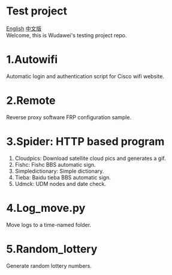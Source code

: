 # Test project  
[English](https://github.com/suchocolate/test/blob/master/README.md)
[中文版](https://github.com/suchocolate/test/blob/master/README_zh.md)   
Welcome, this is Wudawei's testing project repo.  

# 1.Autowifi
Automatic login and authentication script for Cisco wifi website.

# 2.Remote
Reverse proxy software FRP configuration sample.

# 3.Spider: HTTP based program
1. Cloudpics: Download satellite cloud pics and generates a gif. 
2. Fishc: Fishc BBS automatic sign.  
3. Simpledictionary: Simple dictionary.  
4. Tieba: Baidu tieba BBS automatic sign.  
5. Udmck: UDM nodes and date check.  

# 4.Log_move.py
Move logs to a time-named folder.

# 5.Random_lottery
Generate random lottery numbers.
